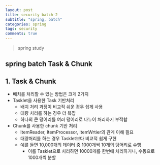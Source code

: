 ```yaml
---
layout: post
title: security batch-2
subtitle: "spring, batch"
categories: spring
tags: security
comments: true
---
```

> spring study

## spring batch Task & Chunk


## 1. Task & Chunk 

  - 배치를 처리할 수 있는 방법은 크게 2가지
  - Tasklet을 사용한 Task 기반처리
    - 배치 처리 과정이 비교적 쉬운 경우 쉽게 사용
    - 대량 처리를 하는 경우 더 복잡
    - 하나의 큰 덩어리를 여러 덩어리로 나누어 처리하기 부적합
  - Chunk를 사용한 chunk 기반 처리
    - ItemReader, ItemProcessor, ItemWrtier의 관계 이해 필요
    - 대량처리를 하는 경우 Tasklet보다 비교적 쉽게 구현
    - 예를 들면 10,000개의 데이터 중 1000개씩 10개의 덩어리로 수행
      -  이를 Tasklet으로 처리하면 10000개를 한번에 처리하거나, 수동으로 1000개씩 분할